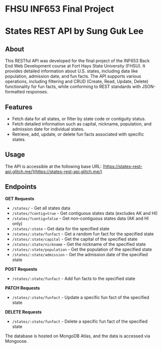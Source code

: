 # FHSU INF653 Final Project
# States REST API by Sung Guk Lee

## About

This RESTful API was developed for the final project of the INF653 Back End Web Development course at Fort Hays State University (FHSU). It provides detailed information about U.S. states, including data like population, admission date, and fun facts. The API supports various operations, including filtering and CRUD (Create, Read, Update, Delete) functionality for fun facts, while conforming to REST standards with JSON-formatted responses.

## Features

- Fetch data for all states, or filter by state code or contiguity status.
- Fetch detailed information such as capital, nickname, population, and admission date for individual states.
- Retrieve, add, update, or delete fun facts associated with specific states.

## Usage

The API is accessible at the following base URL: [https://states-rest-api.glitch.me/](https://states-rest-api.glitch.me/)

## Endpoints

**GET Requests**
- `/states/` - Get all states data
- `/states/?contig=true` - Get contiguous states data (excludes AK and HI)
- `/states/?contig=false` - Get non-contiguous states data (AK and HI only)
- `/states/:state` - Get data for the specified state
- `/states/:state/funfact` - Get a random fun fact for the specified state
- `/states/:state/capital` - Get the capital of the specified state
- `/states/:state/nickname` - Get the nickname of the specified state
- `/states/:state/population` - Get the population of the specified state
- `/states/:state/admission` - Get the admission date of the specified state

**POST Requests**
- `/states/:state/funfact` - Add fun facts to the specified state

**PATCH Requests**
- `/states/:state/funfact` - Update a specific fun fact of the specified state

**DELETE Requests**
- `/states/:state/funfact` - Delete a specific fun fact of the specified state

The database is hosted on MongoDB Atlas, and the data is accessed via Mongoose.
